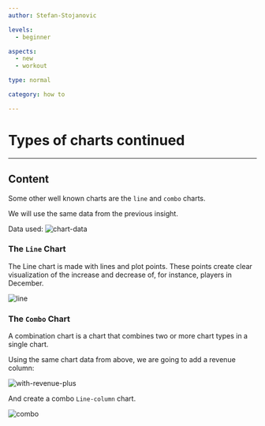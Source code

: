 ```yaml
---
author: Stefan-Stojanovic

levels:
  - beginner

aspects:
  - new
  - workout

type: normal

category: how to

---
```


# Types of charts continued

---
## Content

Some other well known charts are the `line` and `combo` charts.

We will use the same data from the previous insight.

Data used:
![chart-data](https://img.enkipro.com/5fb6d6cec47fd3c56f26b1e8349d8a17.png)

### The `Line` Chart

The Line chart is made with lines and plot points. These points create clear visualization of the increase and decrease of, for instance, players in December. 

![line](https://img.enkipro.com/f0db10f741888c074552309a2c133e10.png)

### The `Combo` Chart

A combination chart is a chart that combines two or more chart types in a single chart.

Using the same chart data from above, we are going to add a revenue column:

![with-revenue-plus](https://img.enkipro.com/522f9e74fe05fb92235acf71963544e4.png)

And create a combo `Line-column` chart.

![combo](https://img.enkipro.com/fe0640054333ac430a4c161d10971736.png)

